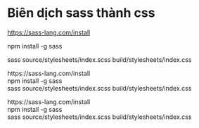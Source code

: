 # Biên dịch sass thành css
https://sass-lang.com/install

npm install -g sass

sass source/stylesheets/index.scss build/stylesheets/index.css
<p>
  https://sass-lang.com/install <br>
  npm install -g sass <br>
  sass source/stylesheets/index.scss build/stylesheets/index.css <br>
</p>
https://sass-lang.com/install <br>
npm install -g sass <br>
sass source/stylesheets/index.scss build/stylesheets/index.css <br>

